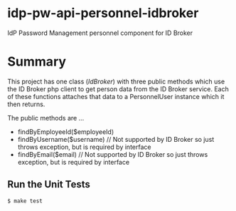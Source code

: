 # idp-pw-api-personnel-idbroker
IdP Password Management personnel component for ID Broker 

# Summary
This project has one class (*IdBroker*) with three public methods which 
use the ID Broker php client to get person data from the ID Broker service.
Each of these functions attaches that data to a PersonnelUser instance
which it then returns.

The public methods are ...

  * findByEmployeeId($employeeId)
  * findByUsername($username) // Not supported by ID Broker so just throws exception, but is required by interface
  * findByEmail($email) // Not supported by ID Broker so just throws exception, but is required by interface

## Run the Unit Tests

```
$ make test
```